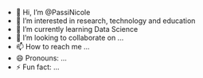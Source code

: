 
- 👋 Hi, I’m @PassiNicole
- 👀 I’m interested in research, technology and education
- 🌱 I’m currently learning Data Science
- 💞️ I’m looking to collaborate on ...
- 📫 How to reach me ...
- 😄 Pronouns: ...
- ⚡ Fun fact: ...

<!---
PassiNicole/PassiNicole is a ✨ special ✨ repository because its `README.md` (this file) appears on your GitHub profile.
You can click the Preview link to take a look at your changes.
--->
